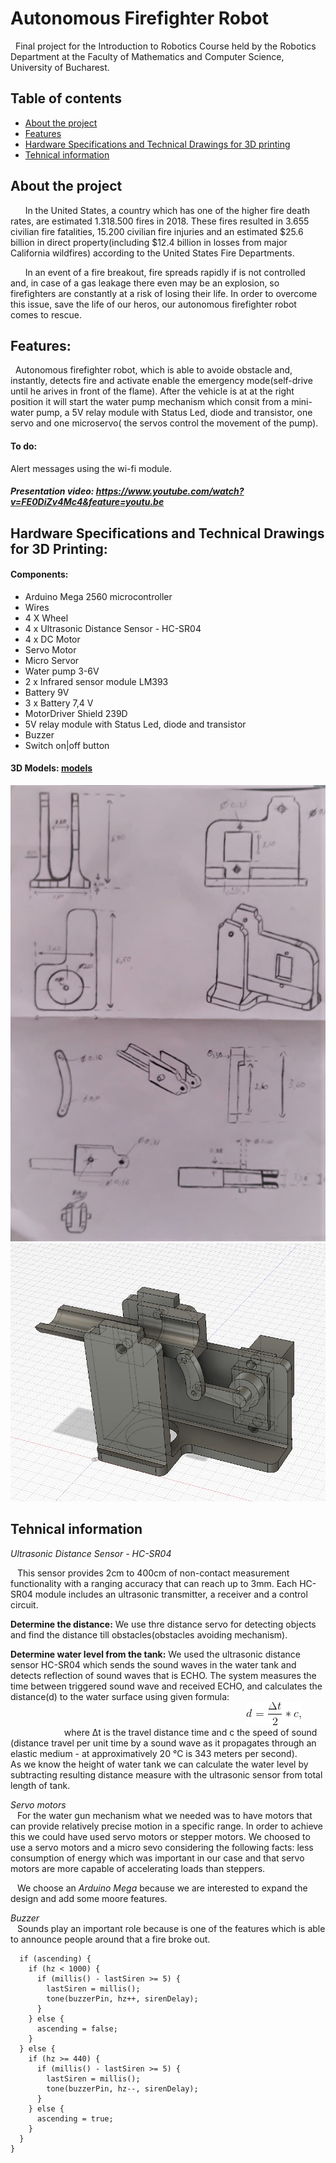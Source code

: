 # Autonomous Firefighter Robot
&nbsp; Final project for the Introduction to Robotics Course held by the Robotics Department at the Faculty of Mathematics and Computer Science,
University of Bucharest.

## Table of contents
* [About the project](#about-the-project)
* [Features](#features)
* [Hardware Specifications and Technical Drawings for 3D printing](#hardware-specifications-and-technical-drawings-for-3d-printing)
* [Tehnical information](#tehnical-information)


## About the project
&nbsp; &nbsp; &nbsp; In the United States, a country which has one of the higher fire death rates, are estimated 1.318.500 fires in 2018. These fires resulted in 3.655 civilian fire fatalities, 15.200 civilian fire injuries and an estimated $25.6 billion in direct property(including $12.4 billion in losses from major California wildfires) according to the United States Fire Departments.  

&nbsp; &nbsp; &nbsp; In an event of a fire breakout, fire spreads rapidly if is not controlled and, in case of a gas leakage there even may be an explosion, so firefighters are constantly at a risk of losing their life. In order to overcome this issue, save the life of our heros, our autonomous firefighter robot comes to rescue. 

## Features:
&nbsp; Autonomous firefighter robot, which is able to avoide obstacle and, instantly, detects fire and activate enable the emergency mode(self-drive until he arives in front of the flame). After the vehicle is at at the right position it will start the water pump mechanism which consit from a mini-water pump, a 5V relay module with Status Led, diode and transistor, one servo and one microservo( the servos control the movement of the pump).
#### To do:
Alert messages using the wi-fi module.

##### Presentation video: https://www.youtube.com/watch?v=FE0DiZv4Mc4&feature=youtu.be

## Hardware Specifications and Technical Drawings for 3D Printing:

#### Components:
* Arduino Mega 2560 microcontroller 
* Wires
* 4 X Wheel
* 4 x Ultrasonic Distance Sensor - HC-SR04
* 4 x DC Motor
* Servo Motor
* Micro Servor
* Water pump 3-6V 
* 2 x Infrared sensor module LM393
* Battery 9V
* 3 x Battery 7,4 V
* MotorDriver Shield 239D
* 5V relay module with Status Led, diode and transistor
* Buzzer
* Switch on|off button

#### 3D Models: [models](https://github.com/danadascalescu00/Robotics/tree/master/Autonomous%20Firefighter%20Robot/3D%20Models)
![picture](Images/wpdrawing.jpeg)
![picture](Images/wpdesign.jfif)


## Tehnical information
<em>Ultrasonic Distance Sensor - HC-SR04 </em>
 
&ensp; This sensor provides 2cm to 400cm of non-contact measurement functionality with a ranging accuracy that can reach up to 3mm. Each HC-SR04 module includes an ultrasonic transmitter, a receiver and a control circuit.<br>

**Determine the distance:** We use thre distance servo for detecting objects and find the distance till obstacles(obstacles avoiding mechanism).

**Determine water level from the tank:** We used the ultrasonic distance sensor HC-SR04 which sends the sound waves in the water tank and detects reflection of sound waves that is ECHO. The system measures the time between triggered sound wave and received ECHO, and calculates the distance(d) to the water surface using given formula: <br>
 &emsp; &emsp; &emsp; &emsp; &emsp; &emsp; &emsp; &emsp; &emsp; &emsp; &emsp; &emsp; &emsp; &emsp; &emsp; &emsp; &emsp; &emsp; &emsp; &emsp; &emsp; ![picture](Images/CodeCogsEqn.png) <br>
  &emsp; &emsp; &emsp; &emsp; &emsp;where Δt is the travel distance time and c the speed of sound (distance travel per unit time by a sound wave as it propagates through an elastic medium - at approximatively 20 °C is 343 meters per second). <br>
  As we know the height of water tank we can calculate the water level by subtracting resulting distance measure with the ultrasonic sensor from total length of tank. 
  
  <em>Servo motors</em> <br>
  &ensp; For the water gun mechanism what we needed was to have motors that can provide relatively precise motion in a specific range. In order to achieve this we could have used servo motors or stepper motors. We choosed to use a servo motors and a micro sevo considering the following facts: less consumption of energy which was important in our case and that servo motors are more capable of accelerating loads than steppers. <br>
  
 &ensp; We choose an <em> Arduino Mega </em> because we are interested to expand the design and add some moore features.

<em>Buzzer</em> <br>
&ensp; Sounds play an important role because is one of the features which is able to announce people around that a fire broke out. <br>
``` void playSiren() {
  if (ascending) {
    if (hz < 1000) {
      if (millis() - lastSiren >= 5) {
        lastSiren = millis();
        tone(buzzerPin, hz++, sirenDelay);
      }
    } else {
      ascending = false;
    }
  } else {
    if (hz >= 440) {
      if (millis() - lastSiren >= 5) {
        lastSiren = millis();
        tone(buzzerPin, hz--, sirenDelay);
      }
    } else {
      ascending = true;
    }
  }
}
```
 
